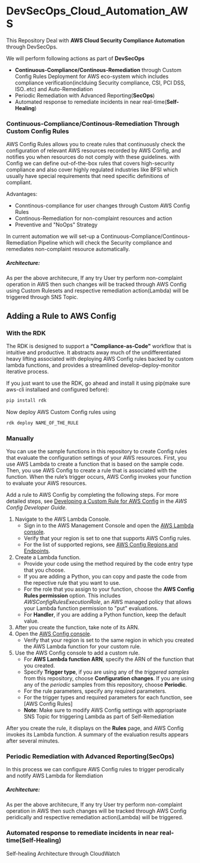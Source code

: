 # DevSecOps_Cloud_Automation_AWS
This Repository Deal with **AWS Cloud Security Compliance Automation** through DevSecOps.

We will perform following actions as part of **DevSecOps**
  - **Continuous-Compliance/Continous-Remediation** through Custom Config Rules Deployment for AWS eco-system which includes compliance verification(inclduing Security compliance, CSI, PCI DSS, ISO..etc) and Auto-Remediation
  - Periodic Remediation with Advanced Reporting(**SecOps**)
  - Automated response to remediate incidents in near real-time(**Self-Healing**)


### Continuous-Compliance/Continous-Remediation Through Custom Config Rules
AWS Config Rules allows you to create rules that continuously check the configuration of relevant AWS resources recorded by AWS Config, and notifies you when resources do not comply with these guidelines. with Config we can define out-of-the-box rules that covers high-security compliance and also cover highly regulated industries like BFSI which usually have special requirements that need specific definitions of compliant.

Advantages:
  - Conntinous-compliance for user changes through Custom AWS Config Rules
  - Continous-Remediation for non-complaint resources and action
  - Preventive and "NoOps" Strategy

In current automation we will set-up a Continuous-Compliance/Continous-Remediation Pipeline which will check the Security compliance and remediates non-complaint resource automatically. 

##### Architecture:


As per the above architecure, If any try User try perform non-complaint operation in AWS then such changes will be tracked through AWS Config using Custom Rulesets and respective remediation action(Lambda) will be triggered through SNS Topic.

## Adding a Rule to AWS Config
### With the RDK

The RDK is designed to support a **"Compliance-as-Code"** workflow that is intuitive and productive. It abstracts away much of the undifferentiated heavy lifting associated with deploying AWS Config rules backed by custom lambda functions, and provides a streamlined develop-deploy-monitor iterative process.

If you just want to use the RDK, go ahead and install it using pip(make sure aws-cli installaed and configured before):
```sh
pip install rdk
```
Now deploy AWS Custom Config rules using
```sh
rdk deploy NAME_OF_THE_RULE
```

### Manually
You can use the sample functions in this repository to create Config rules that evaluate the configuration settings of your AWS resources. First, you use AWS Lambda to create a function that is based on the sample code. Then, you use AWS Config to create a rule that is associated with the function. When the rule’s trigger occurs, AWS Config invokes your function to evaluate your AWS resources.

Add a rule to AWS Config by completing the following steps. For more detailed steps, see [Developing a Custom Rule for AWS Config](http://docs.aws.amazon.com/config/latest/developerguide/evaluate-config_develop-rules_nodejs.html) in the *AWS Config Developer Guide*.

1. Navigate to the AWS Lambda Console.
	- Sign in to the AWS Management Console and open the [AWS Lambda console](https://console.aws.amazon.com/lambda/).
	- Verify that your region is set to one that supports AWS Config rules.
	- For the list of supported regions, see [AWS Config Regions and Endpoints](http://docs.aws.amazon.com/general/latest/gr/rande.html#awsconfig_region).
2. Create a Lambda function.
	- Provide your code using the method required by the code entry type that you choose.  
	- If you are adding a Python, you can copy and paste the code from the repective rule that you want to use. 
	- For the role that you assign to your function, choose the **AWS Config Rules permission** option. This includes *AWSConfigRulesExecutionRole*, an AWS managed policy that allows your Lambda function permission to "put" evaluations.
	- For **Handler**, if you are adding a Python function, keep the default value. 
3. After you create the function, take note of its ARN.  
4. Open the [AWS Config console](https://console.aws.amazon.com/config/).   
	- Verify that your region is set to the same region in which you created the AWS Lambda function for your custom rule.  
5. Use the AWS Config console to add a custom rule.  
	- For **AWS Lambda function ARN**, specify the ARN of the function that you created.
	- Specify **Trigger type**, if you are using any of the *triggered samples* from this repository, choose **Configuration changes**. If you are using any of the *periodic* samples from this repository, choose **Periodic**.
	- For the rule parameters, specify any required parameters.
	- For the trigger types and required parameters for each function, see [AWS Config Rules]
	- **Note**: Make sure to modify AWS Config settings with appropriaate SNS Topic for triggering Lambda as part of Self-Remediation

After you create the rule, it displays on the **Rules** page, and AWS Config invokes its Lambda function. A summary of the evaluation results appears after several minutes.

### Periodic Remediation with Advanced Reporting(**SecOps**)
In this process we can configure AWS Config rules to trigger perodically and notify AWS Lambda for Remdiation 
##### Architecture:


As per the above architecure, If any try User try perform non-complaint operation in AWS then such changes will be tracked through AWS Config peridically and respective remediation action(Lambda) will be triggered.



### Automated response to remediate incidents in near real-time(**Self-Healing**)

Self-healing Architecture through CloudWatch
